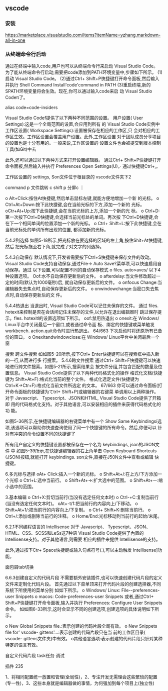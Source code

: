 ## vscode
### 安装
https://marketplace.visualstudio.com/items?itemName=yzhang.markdown-all-in-one
### 从终端命令行启动

通过在终端中输入code,用户也可以从终端命令行来启动 Visual Studio Code。
为了能从终端命令行启动,需要把code添加到PATH环境变量中,步骤如下所示。
(1)启动 Visual Studio Code。
(2)通过Ctrl+ Shift+P快捷键打开命令面板,然后输入并执行 Shell Command
Install'code'command in PATH
(3)重启终端,新的 SPATH环境变量将会生效。现在,你可以通过输入code来启 动 Visual Studio Codeπ了。

alias code=code-insiders

Visual Studio Codef提供了以下两种不同范围的设置。
用户设置( User Settings):这是一个全局范围的设置,会应用到所有 的 Visual Studio Code实例中
工作区设置( Workspace Settings):设置被保存在相应的工作区,只 会对相应的工作区生效。工作区设置会覆盖用户设置。此外,工作区设置 对于团队成员分享项目的设置也是十分有用的。一般来说,工作区设置的 设置文件也会被提交到版本控制工具(如Git)中去

此外,还可以通过以下两种方式来打开设置编辑器。
通过Ctrl+ Shift+P快捷键打开命令面板,然后输入并执行 Preferences
Open Settings(U)。·
通过快捷键Ctrl+,。

工作区设置的 settings, Son文件位于根目录的 vscode文件夹下2


command p 文件跳转
c shift p
分屏c ｜

o Alt+Click:按住At快捷键,然后单击鼠标左键,就能方便地增加一个新 的光标。
o Ctrl+At+Down:按下此快捷键,会在当前光标的下方,添加一个新的 光标。
oCtr+At+Up:按下此快捷键,会在当前光标的上方,添加一个新的光 标。
o Ctrl+D:第一次按下Ctrl+D快捷键,会选择当前光标处的单词。再次按 下Ctrl+D快捷键,会在下一个相同单词的位置添加一个新的光标。
o Ctrl+ Shift+L:按下此快捷键,会在当前光标处的单词所有出现的位置, 都添加新的光标。

5.4.2列选择
如图5-18所示,把光标放在要选择的区域的左上角,按住Shit+At快捷键,然后 把光标拖至右下角,就完成了对文字的列选择。

5.4.3自动保存
默认情况下,开发者需要按下Ctrl+S快捷键来保存文件的改动。 Visual Studio
Code支持自动保存,通过File→ Auto Save?菜单项,可以快速启用自动保存。通过 以下设置,可以配置不同的自动保存模式
o files. auto>aves/ 以下4种设置选项。
Oof:水不自动保存更新后的文件。
o afterdelay:当文件修改超过一定的时间(默认为1000毫秒)后, 就自动保存更新后的文件。
o onfocus Change:当编辑器失去焦点时,自动保存更新后的文件。
o onwindowchange:当密口失去焦点时,自动保存更新后的文 件。

5.4.4热退出
当退出时, Visual Studio Code可以记住未保存的文件。
通过 files. hotexit来控制是否在会话间记住未保存的文件,以允许在退出编辑器时 跳过保存提示。fles. hotexitl的设置选项如下所示。
oof:禁用热退出
o onexit:在 Windows/ Linux平台中关闭最后一个窗口,或者通过命令面 板、绑定的快捷键戓菜单触发 workbench. action.quit命令时进行热退出。
64/663
下次启动时将还原所有已备份的窗口。
o Onexitandwindowclose:在 Windows/ Linux平台中关闭最后一个窗

搜索
跨文件搜索
如如图5-20所示,按下Ctrl+ Enter快捷键可以在搜索框中插入新的一行,从而进行多 行搜索。
5.4.6跨文件搜索
通过Ctrl+ Shift+F快捷键可以快速地进行跨文件搜索。如图5-21所示,搜索结果会 按文件分组,并包含匹配的数量及位置信息。
Visual Studio Code提供了以下两种代码格式化的操作
格式化文档(快捷键为 Shift+At+F):格式化当前的整个文件。
格式化选定文件(快捷键为Ctrl+K→Ctr+F):格式化当前文件所选定 的文本。
67/663
你可以通过命令面板(打开命令面板的快捷键为てtrI+ Shift+P)或编辑器的右键菜 单调用以上两种操作。
对于 Javascript、 Typescript、JSON和HTML, Visual Studio Code提供了开箱即 用的代码格式化支持。对于其他语言,可以安装相应的插件来获得代码格式化的功 能。

如图5-36所示,在快捷键编辑器的右键菜单中有一个 Show Same Keybindingsi选 项,该选项可以帮助你快速査询使用了同一个快捷键的所有命令。然后,你便可以 针对有冲突的命令设置不同的快捷键了

所有用户自定义的快捷键设置都被保存在一个名为 keybindings, json的JSON文件 中
如图5-39所示,在快捷键编辑器的右上角单击 Open Keyboard Shortcuts
(JSON)按钮,就能打开 keybindings. son文件,直接在J50N文件中查看或编辑 快捷键。


6.多光标与选择
oAt+ Click:插入一个新的光标。
o Shift+At+/:在上方/下方添加一个光标
o Ctrl+L:选中当前行。
o Shift+At+→:扩大选中的范围。
o Shift+At+ー:缩小选中的范围。

3.基本编辑
o Ctrl+X:剪切当前行(当没有选定任何文本时)
o Ctrl-+C:复制当前行(当没有选定任何文本时)。
oAt+-t/1:把当前行的内容向上/下移动。
o Shift+At+1/:把当前行的内容向上/下复制。
o Ctrl+ Shift+K:删除当前行。
o Ctrl+/:添加或删除当前行的注释。
o Home/End:光标移动到当前行的起始/末尾。

6.2.1不同编程语言的 Intellisense
对于 Javascript、 Typescript、JSON、HTML、CSS、SCSS和LeSs这7种语
Visual Studio Code提供了內置的 Intellisense支持。对于其他语言,则需要 相应的插件来提供 Intellisense的支持。

此外,通过按下Ctr+ Space快捷键或输入句点符号(.),可以主动触发
Intellisense]功能。

面包屑tab切换

6.6.3创建自定义的代码片段
不需要额外安装插件,也可以快速创建代码片段的定义文件来定制化代码片段。
首先通过以下菜单顶来打开代码片段的创建选择器,不同系统下所使用的菜单分别 如如下所示。
o Windows/ Linux: File--preferences-user Snippets
o macos: Code-preferences-user Snippets
或者,通过CtrI+ Shift+P快捷键打开命令面板,输入并执行 Preferences:
Configure User Snippets命令。
如如图6-33所示,这时会显示不同的创建选项,创建选项的具体说明如下所示。

o New Global Snippets file.:表示创建的代码片段全局有效。
o New Snippets file for' vscode- gittens'…:表示创建的代码片段只在当 前的工作区目录( vscode- gittens文件夹)中有效。
o其他语言选项:表示创建的代码片段只针对某种特定的语言有效。

自定义代码片段
task任务
调试

插件
235

1、将相同配置统一放置和管理(全局性)，2、专注开发无需理会这些繁琐的配置(专一性)，3、这些本身就是编辑器做的事情，为何强加到每个项目上(独立性)
